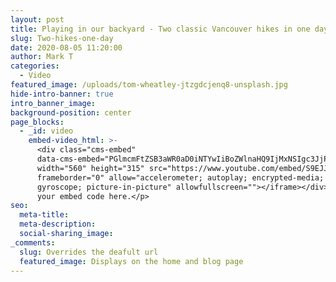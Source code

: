 ```yaml
---
layout: post
title: Playing in our backyard - Two classic Vancouver hikes in one day
slug: Two-hikes-one-day
date: 2020-08-05 11:20:00
author: Mark T
categories:
  - Video
featured_image: /uploads/tom-wheatley-jtzgdcjenq8-unsplash.jpg
hide-intro-banner: true
intro_banner_image:
background-position: center
page_blocks:
  - _id: video
    embed-video_html: >-
      <div class="cms-embed"
      data-cms-embed="PGlmcmFtZSB3aWR0aD0iNTYwIiBoZWlnaHQ9IjMxNSIgc3JjPSJodHRwczovL3d3dy55b3V0dWJlLmNvbS9lbWJlZC9TOUVKSmZmWkk3NCIgZnJhbWVib3JkZXI9IjAiIGFsbG93PSJhY2NlbGVyb21ldGVyOyBhdXRvcGxheTsgZW5jcnlwdGVkLW1lZGlhOyBneXJvc2NvcGU7IHBpY3R1cmUtaW4tcGljdHVyZSIgYWxsb3dmdWxsc2NyZWVuPjwvaWZyYW1lPg=="><iframe
      width="560" height="315" src="https://www.youtube.com/embed/S9EJJffZI74"
      frameborder="0" allow="accelerometer; autoplay; encrypted-media;
      gyroscope; picture-in-picture" allowfullscreen=""></iframe></div><p>Add
      your embed code here.</p>
seo:
  meta-title:
  meta-description:
  social-sharing_image:
_comments:
  slug: Overrides the deafult url
  featured_image: Displays on the home and blog page
---
```


